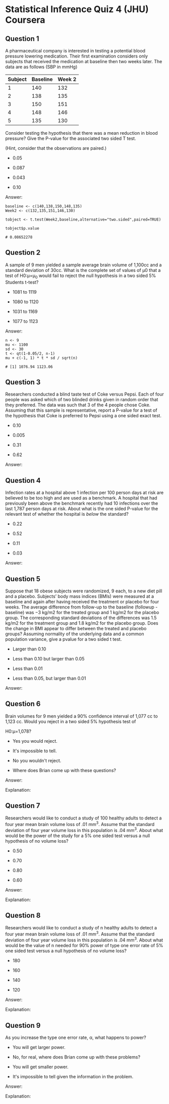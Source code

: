 # Statistical Inference Quiz 4 (JHU) Coursera

Question 1
----------
A pharmaceutical company is interested in testing a potential blood pressure lowering medication. Their first examination considers only subjects that received the medication at baseline then two weeks later. The data are as follows (SBP in mmHg)

Subject | Baseline | Week 2
--- | --- | ---
1 |	140 |	132
2	| 138 |	135
3	| 150 |	151
4 |	148 |	146
5 |	135 |	130

Consider testing the hypothesis that there was a mean reduction in blood pressure? Give the P-value for the associated two sided T test.

(Hint, consider that the observations are paired.)

* 0.05

* 0.087

* 0.043

* 0.10

Answer: </br>

```{r}
baseline <- c(140,138,150,148,135)
Week2 <- c(132,135,151,146,130)

tobject <- t.test(Week2,baseline,alternative="two.sided",paired=TRUE)

tobject$p.value
```

```{r}
# 0.08652278
```

Question 2
----------
A sample of 9 men yielded a sample average brain volume of 1,100cc and a standard deviation of 30cc. What is the complete set of values of μ0 that a test of H0:μ=μ<sub>0</sub> would fail to reject the null hypothesis in a two sided 5% Students t-test?

* 1081 to 1119

* 1080 to 1120

* 1031 to 1169

* 1077 to 1123

Answer: </br>

```{r}
n <- 9
mu <- 1100
sd <- 30
t <- qt(1-0.05/2, n-1)
mu + c(-1, 1) * t * sd / sqrt(n)
```

```{r}
# [1] 1076.94 1123.06
```

Question 3
----------
Researchers conducted a blind taste test of Coke versus Pepsi. Each of four people was asked which of two blinded drinks given in random order that they preferred. The data was such that 3 of the 4 people chose Coke. Assuming that this sample is representative, report a P-value for a test of the hypothesis that Coke is preferred to Pepsi using a one sided exact test.

* 0.10

* 0.005

* 0.31

* 0.62

Answer: </br>


Question 4
----------
Infection rates at a hospital above 1 infection per 100 person days at risk are believed to be too high and are used as a benchmark. A hospital that had previously been above the benchmark recently had 10 infections over the last 1,787 person days at risk. About what is the one sided P-value for the relevant test of whether the hospital is *below* the standard?

* 0.22

* 0.52

* 0.11

* 0.03

Answer: </br>


Question 5
----------
Suppose that 18 obese subjects were randomized, 9 each, to a new diet pill and a placebo. Subjects’ body mass indices (BMIs) were measured at a baseline and again after having received the treatment or placebo for four weeks. The average difference from follow-up to the baseline (followup - baseline) was −3 kg/m2 for the treated group and 1 kg/m2 for the placebo group. The corresponding standard deviations of the differences was 1.5 kg/m2 for the treatment group and 1.8 kg/m2 for the placebo group. Does the change in BMI appear to differ between the treated and placebo groups? Assuming normality of the underlying data and a common population variance, give a pvalue for a two sided t test.

* Larger than 0.10

* Less than 0.10 but larger than 0.05

* Less than 0.01

* Less than 0.05, but larger than 0.01

Answer: </br>


Question 6
----------
Brain volumes for 9 men yielded a 90% confidence interval of 1,077 cc to 1,123 cc. Would you reject in a two sided 5% hypothesis test of

H0:μ=1,078?

* Yes you would reject.

* It's impossible to tell.

* No you wouldn't reject.

* Where does Brian come up with these questions?

Answer: </br>


Explanation: 


Question 7
----------
Researchers would like to conduct a study of 100 healthy adults to detect a four year mean brain volume loss of .01 mm<sup>3</sup>. Assume that the standard deviation of four year volume loss in this population is .04 mm<sup>3</sup>. About what would be the power of the study for a 5% one sided test versus a null hypothesis of no volume loss?

* 0.50

* 0.70

* 0.80

* 0.60

Answer: </br>


Explanation: 

Question 8
----------
Researchers would like to conduct a study of n healthy adults to detect a four year mean brain volume loss of .01 mm<sup>3</sup>. Assume that the standard deviation of four year volume loss in this population is .04 mm<sup>3</sup>. About what would be the value of n needed for 90% power of type one error rate of 5% one sided test versus a null hypothesis of no volume loss?

* 180

* 160

* 140

* 120

Answer: </br>


Explanation: 

Question 9
----------
As you increase the type one error rate, α, what happens to power?

* You will get larger power.

* No, for real, where does Brian come up with these problems?

* You will get smaller power.

* It's impossible to tell given the information in the problem.

Answer: </br>


Explanation: 

